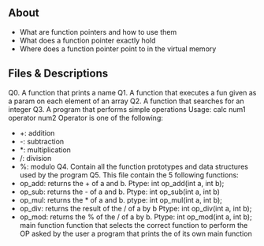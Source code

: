 ## About

   - What are function pointers and how to use them
   - What does a function pointer exactly hold
   - Where does a function pointer point to in the virtual memory

## Files & Descriptions

Q0. A function that prints a name
Q1. A function that executes a fun given as a param on each element of an array
Q2. A function that searches for an integer
Q3. A program that performs simple operations
Usage: calc num1 operator num2
Operator is one of the following:
   - +: addition
   - -: subtraction
   - *: multiplication
   - /: division
   - %: modulo
Q4. Contain all the function prototypes and data structures used by the program
Q5. This file contain the 5 following functions:
- op_add: returns the + of a and b. Ptype: int op_add(int a, int b);
- op_sub: returns the - of a and b. Ptype: int op_sub(int a, int b)
- op_mul: returns the * of a and b. ptype: int op_mul(int a, int b);
- op_div: returns the result of the / of a by b Ptype: int op_div(int a, int b);
- op_mod: returns the % of the / of a by b. Ptype: int op_mod(int a, int b);
 main function
 function that selects the correct function to perform the OP asked by the user
 a program that prints the of its own main function
